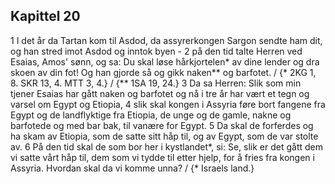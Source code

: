 ## Kapittel 20

1 I det år da Tartan kom til Asdod, da assyrerkongen Sargon sendte ham dit, og han stred imot Asdod og inntok byen -
2 på den tid talte Herren ved Esaias, Amos' sønn, og sa: Du skal løse hårkjortelen* av dine lender og dra skoen av din fot! Og han gjorde så og gikk naken** og barfotet. / {* 2KG 1, 8. SKR 13, 4. MTT 3, 4.} / {** 1SA 19, 24.}
3 Da sa Herren: Slik som min tjener Esaias har gått naken og barfotet og nå i tre år har vært et tegn og varsel om Egypt og Etiopia,
4 slik skal kongen i Assyria føre bort fangene fra Egypt og de landflyktige fra Etiopia, de unge og de gamle, nakne og barfotede og med bar bak, til vanære for Egypt.
5 Da skal de forferdes og ha skam av Etiopia, som de satte sitt håp til, og av Egypt, som de var stolte av.
6 På den tid skal de som bor her i kystlandet*, si: Se, slik er det gått dem vi satte vårt håp til, dem som vi tydde til etter hjelp, for å fries fra kongen i Assyria. Hvordan skal da vi komme unna? / {* Israels land.}
